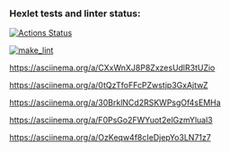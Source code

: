 ### Hexlet tests and linter status:
[![Actions Status](https://github.com/remstroigazufa/python-project-lvl1/workflows/hexlet-check/badge.svg)](https://github.com/remstroigazufa/python-project-lvl1/actions)

[![make_lint](https://github.com/remstroigazufa/python-project-lvl1/actions/workflows/make_lint.yml/badge.svg)](https://github.com/remstroigazufa/python-project-lvl1/actions/workflows/make_lint.yml)


https://asciinema.org/a/CXxWnXJ8P8ZxzesUdlR3tUZio


https://asciinema.org/a/0tQzTfoFFcPZwstjp3GxAjtwZ


https://asciinema.org/a/30BrklNCd2RSKWPsgOf4sEMHa


https://asciinema.org/a/F0PsGo2FWYuot2elGzmYlual3


https://asciinema.org/a/OzKeqw4f8cIeDjepYo3LN71z7
